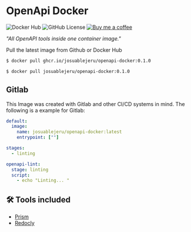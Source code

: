# OpenApi Docker
![Docker Hub](https://img.shields.io/docker/pulls/josuablejeru/openapi-docker?style=for-the-badge) ![GitHub License](https://img.shields.io/github/license/josuablejeru/openapi-docker?style=for-the-badge)
[![Buy me a coffee](https://img.shields.io/badge/donate-buy%20me%20a%20coffee-orange)](https://buymeacoff.ee/josuablejeru)

*"All OpenAPI tools inside one container image."*

Pull the latest image from Github or Docker Hub
```bash
$ docker pull ghcr.io/josuablejeru/openapi-docker:0.1.0
```
```bash
$ docker pull josuablejeru/openapi-docker:0.1.0
```


## Gitlab
This Image was created with Gitlab and other CI/CD systems in mind.
The following is a example for Gitlab:

```yaml
default:
  image: 
    name: josuablejeru/openapi-docker:latest
    entrypoint: [""]

stages:
  - linting

openapi-lint:
  stage: linting
  script:
    - echo "Linting... "
```

## 🛠️ Tools included
- [Prism](https://github.com/stoplightio/prism)
- [Redocly](https://github.com/Redocly/redocly-cli)
